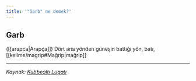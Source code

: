 ```yaml
---
title: '"Garb" ne demek?'
---
```


## Garb
([[arapca|Arapça]]) Dört ana yönden güneşin battığı yön, batı, [[kelime/magrip#Mağrip|mağrip]]

---
*Kaynak: [Kubbealtı Lugatı](https://www.lugatim.com/s/Garp)*